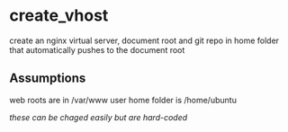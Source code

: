 create_vhost
============

create an nginx virtual server, document root and git repo in home folder that automatically pushes to the document root

Assumptions
-----------
web roots are in /var/www
user home folder is /home/ubuntu

*these can be chaged easily but are hard-coded*
